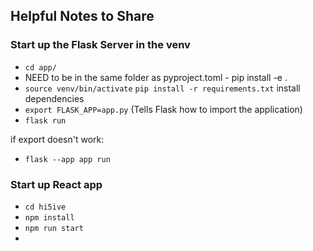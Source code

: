 ## Helpful Notes to Share

### Start up the Flask Server in the venv
* `cd app/`
* NEED to be in the same folder as pyproject.toml - pip install -e .
* `source venv/bin/activate`
  `pip install -r requirements.txt` install dependencies 
* `export FLASK_APP=app.py` (Tells Flask how to import the application)
* `flask run`

if export doesn't work:
* `flask --app app run`

### Start up React app
* `cd hi5ive`
* `npm install`
* `npm run start`
* 